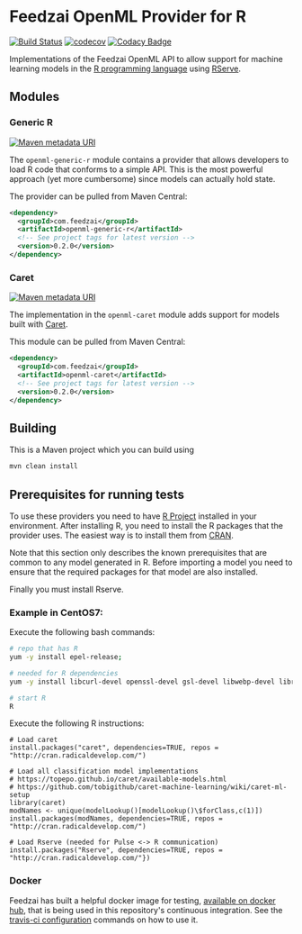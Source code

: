 # Feedzai OpenML Provider for R
[![Build Status](https://travis-ci.com/feedzai/feedzai-openml-r.svg?branch=master)](https://travis-ci.com/feedzai/feedzai-openml-r)
[![codecov](https://codecov.io/gh/feedzai/feedzai-openml-r/branch/master/graph/badge.svg)](https://codecov.io/gh/feedzai/feedzai-openml-r)
[![Codacy Badge](https://api.codacy.com/project/badge/Grade/206f6d793ad44c06a3039a185a30a8a3?branch=master)](https://www.codacy.com/app/feedzai/feedzai-openml-r?utm_source=github.com&amp;utm_medium=referral&amp;utm_content=feedzai/feedzai-openml-r&amp;utm_campaign=Badge_Grade)

Implementations of the Feedzai OpenML API to allow support for machine
learning models in the [R programming language](https://www.r-project.org/)
using [RServe](https://www.rforge.net/Rserve/doc.html). 

## Modules

### Generic R
[![Maven metadata URI](https://img.shields.io/maven-metadata/v/http/central.maven.org/maven2/com/feedzai/openml-generic-r/maven-metadata.xml.svg)](https://mvnrepository.com/artifact/com.feedzai/openml-generic-r)

The `openml-generic-r` module contains a provider that allows
developers to load R code that conforms to a simple API.
This is the most powerful approach (yet more cumbersome) since models
can actually hold state.

The provider can be pulled from Maven Central:
```xml
<dependency>
  <groupId>com.feedzai</groupId>
  <artifactId>openml-generic-r</artifactId>
  <!-- See project tags for latest version -->
  <version>0.2.0</version>
</dependency>
```

### Caret
[![Maven metadata URI](https://img.shields.io/maven-metadata/v/http/central.maven.org/maven2/com/feedzai/openml-caret/maven-metadata.xml.svg)](https://mvnrepository.com/artifact/com.feedzai/openml-caret)

The implementation in the `openml-caret` module adds support for models built with
[Caret](https://topepo.github.io/caret/index.html).

This module can be pulled from Maven Central:
```xml
<dependency>
  <groupId>com.feedzai</groupId>
  <artifactId>openml-caret</artifactId>
  <!-- See project tags for latest version -->
  <version>0.2.0</version>
</dependency>
```

## Building
This is a Maven project which you can build using
```bash
mvn clean install
```


## Prerequisites for running tests

To use these providers you need to have [R Project](https://www.r-project.org/) installed in your environment.
After installing R, you need to install the R packages that the provider uses. The easiest way is to install them from [CRAN](https://cran.r-project.org/).

Note that this section only describes the known prerequisites that are common to any model generated in R.
Before importing a model you need to ensure that the required packages for that model are also installed.

Finally you must install Rserve.


### Example in CentOS7:

Execute the following bash commands:

```bash
# repo that has R
yum -y install epel-release;

# needed for R dependencies
yum -y install libcurl-devel openssl-devel gsl-devel libwebp-devel librsvg2-devel R;

# start R
R
```

Execute the following R instructions:
```
# Load caret
install.packages("caret", dependencies=TRUE, repos = "http://cran.radicaldevelop.com/")

# Load all classification model implementations
# https://topepo.github.io/caret/available-models.html
# https://github.com/tobigithub/caret-machine-learning/wiki/caret-ml-setup
library(caret)
modNames <- unique(modelLookup()[modelLookup()\$forClass,c(1)])
install.packages(modNames, dependencies=TRUE, repos = "http://cran.radicaldevelop.com/")

# Load Rserve (needed for Pulse <-> R communication)
install.packages("Rserve", dependencies=TRUE, repos = "http://cran.radicaldevelop.com/"})
```

### Docker 
Feedzai has built a helpful docker image for testing, [available on docker hub](https://hub.docker.com/r/feedzai/rserve-caret/),
that is being used in this repository's continuous integration. See the [travis-ci configuration](.travis.yml) commands
on how to use it.
